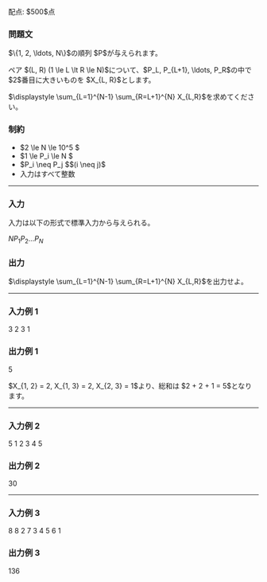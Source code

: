 
<div>

<span>

<span>

<p>
配点: $500$点
</p>

<div>

<section>

### **問題文**

<p>
$\{1, 2, \ldots, N\}$の順列 $P$が与えられます。
</p>

<p>
ペア $(L, R) (1 \le L \lt R \le N)$について、$P_L, P_{L+1}, \ldots, P_R$の中で $2$番目に大きいものを $X_{L, R}$とします。
</p>

<p>
$\displaystyle \sum_{L=1}^{N-1} \sum_{R=L+1}^{N} X_{L,R}$を求めてください。
</p>

</section>

</div>

<div>

<section>

### **制約**

<ul>

<li>
$2 \le N \le 10^5 $
</li>

<li>
$1 \le P_i \le N $
</li>

<li>
$P_i \neq P_j $$(i \neq j)$
</li>

<li>
入力はすべて整数
</li>

</ul>

</section>

</div>

---

<div>

<div>

<section>

### **入力**

<p>
入力は以下の形式で標準入力から与えられる。
</p>

<div>

$N$$P_1$$P_2$$\ldots$$P_N$
</div>

</section>

</div>

<div>

<section>

### **出力**

<p>
$\displaystyle \sum_{L=1}^{N-1} \sum_{R=L+1}^{N} X_{L,R}$を出力せよ。
</p>

</section>

</div>

</div>

---

<div>

<section>

### **入力例 1**

<div>

3
2 3 1

</div>

</section>

</div>

<div>

<section>

### **出力例 1**

<div>

5

</div>

<p>
$X_{1, 2} = 2, X_{1, 3} = 2, X_{2, 3} = 1$より、総和は $2 + 2 + 1 = 5$となります。
</p>

</section>

</div>

---

<div>

<section>

### **入力例 2**

<div>

5
1 2 3 4 5

</div>

</section>

</div>

<div>

<section>

### **出力例 2**

<div>

30

</div>

</section>

</div>

---

<div>

<section>

### **入力例 3**

<div>

8
8 2 7 3 4 5 6 1

</div>

</section>

</div>

<div>

<section>

### **出力例 3**

<div>

136

</div>

</section>

</div>

</span>

</span>

</div>
